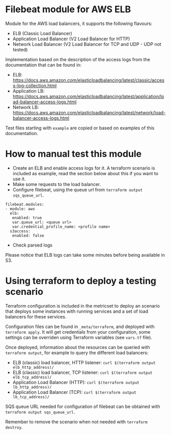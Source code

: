 Filebeat module for AWS ELB
===

Module for the AWS load balancers, it supports the following flavours:

* ELB (Classic Load Balancer)
* Application Load Balancer (V2 Load Balancer for HTTP)
* Network Load Balancer (V2 Load Balancer for TCP and UDP - UDP not tested)

Implementation based on the description of the access logs from the
documentation that can be found in:

* ELB: https://docs.aws.amazon.com/elasticloadbalancing/latest/classic/access-log-collection.html
* Application LB: https://docs.aws.amazon.com/elasticloadbalancing/latest/application/load-balancer-access-logs.html
* Network LB: https://docs.aws.amazon.com/elasticloadbalancing/latest/network/load-balancer-access-logs.html

Test files starting with `example` are copied or based on examples of this
documentation.


How to manual test this module
===

* Create an ELB and enable access logs for it. A terraform scenario is included
  as example, read the section below about this if you want to use it.
* Make some requests to the load balancer.
* Configure filebeat, using the queue url from `terraform output sqs_queue_url`.
```
filebeat.modules:
- module: aws
  elb:
   enabled: true
   var.queue_url: <queue url>
   var.credential_profile_name: <profile name>
  s3access:
   enabled: false
```
* Check parsed logs

Please notice that ELB logs can take some minutes before being available in S3.


Using terraform to deploy a testing scenario
====

Terraform configuration is included in the metricset to deploy an scenario that deploys
some instances with running services and a set of load balancers for these
services.

Configuration files can be found in `_meta/terraform`, and deployed with
`terraform apply`. It will get credentials from your configuration, some
settings can be overriden using Terraform variables (see `vars.tf` file).

Once deployed, information about the resources can be queried with `terraform
output`, for example to query the different load balancers: 
  * ELB (classic) load balancer, HTTP listener: `curl $(terraform output elb_http_address)/`
  * ELB (classic) load balancer, TCP listener: `curl $(terraform output elb_tcp_address)/`
  * Application Load Balancer (HTTP): `curl $(terraform output lb_http_address)/`
  * Application Load Balancer (TCP): `curl $(terraform output lb_tcp_address)/`

SQS queue URL needed for configuration of filebeat can be obtained with
`terraform output sqs_queue_url`.

Remember to remove the scenario when not needed with `terraform destroy`.
